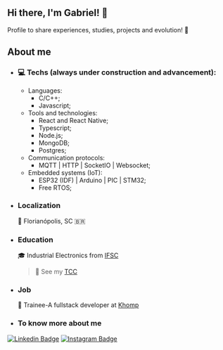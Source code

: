 ## Hi there, I'm Gabriel! 👋

  Profile to share experiences, studies, projects and evolution! 🚀

## About me

- ### 💻 Techs (always under construction and advancement):
    - Languages:
      - C/C++;
      - Javascript;
    - Tools and technologies:
      - React and React Native;
      - Typescript;
      - Node.js;
      - MongoDB;
      - Postgres;
    - Communication protocols:
      - MQTT | HTTP | SocketIO | Websocket;
    - Embedded systems (IoT):
      - ESP32 (IDF) | Arduino | PIC | STM32; 
      - Free RTOS;

- ### Localization
  📍 Florianópolis, SC 🇧🇷

- ### Education
  :mortar_board: Industrial Electronics from [IFSC](https://www.ifsc.edu.br/)
  > 📝 See my [TCC](https://repositorio.ifsc.edu.br/bitstream/handle/123456789/2098/Final.pdf?sequence=1)

- ### Job
  💼 Trainee-A fullstack developer at [Khomp](https://www.khomp.com/pt/) 
  
- ### To know more about me

[![Linkedin Badge](https://img.shields.io/badge/-LinkedIn-blue?style=flat-square&logo=Linkedin&logoColor=white&link=https://www.linkedin.com/in/gabriel-da-silva-caetano-5739b7115/)](https://www.linkedin.com/in/gabriel-da-silva-caetano-5739b7115/)
[![Instagram Badge](https://img.shields.io/badge/-Instagram-orange?style=flat-square&logo=Instagram&logoColor=white&link=https://www.instagram.com/gabriel_sc.98/)](https://www.instagram.com/gabriel_sc.98/)

<!--
**gabrielsc1998/gabrielsc1998** is a ✨ _special_ ✨ repository because its `README.md` (this file) appears on your GitHub profile.

Here are some ideas to get you started:

- 🔭 I’m currently working on ...
- 🌱 I’m currently learning ...
- 👯 I’m looking to collaborate on ...
- 🤔 I’m looking for help with ...
- 💬 Ask me about ...
- 📫 How to reach me: ...
- 😄 Pronouns: ...
- ⚡ Fun fact: ...
-->
